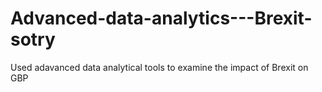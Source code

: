 # Advanced-data-analytics---Brexit-sotry
Used adavanced data analytical tools to examine the impact of Brexit on GBP
